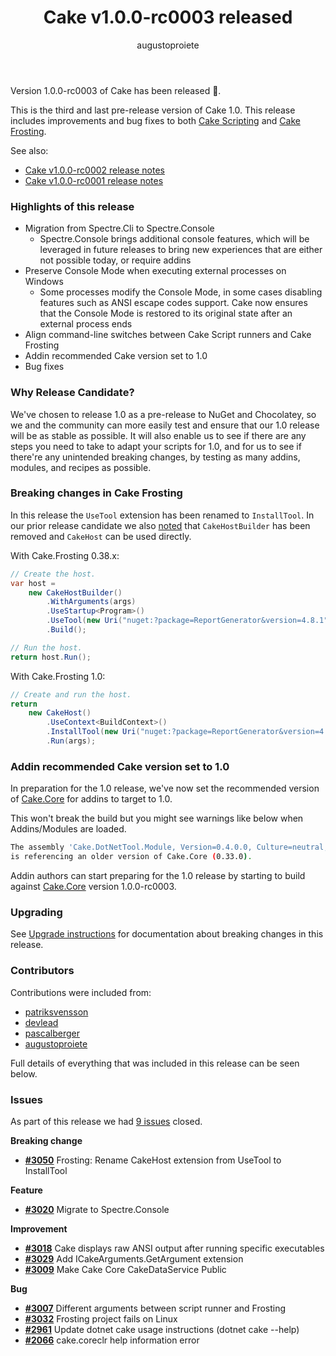 ﻿---
title: Cake v1.0.0-rc0003 released
category: Release Notes
author: augustoproiete
releaseName: 1.0.0-rc0003
---

Version 1.0.0-rc0003 of Cake has been released 🎉.

This is the third and last pre-release version of Cake 1.0. This release includes improvements and bug fixes to both [Cake Scripting](/docs/running-builds/runners/dotnet-tool) and [Cake Frosting](/docs/running-builds/runners/cake-frosting).

See also:

- [Cake v1.0.0-rc0002 release notes](/blog/2020/12/cake-v1.0.0-rc0002-released)
- [Cake v1.0.0-rc0001 release notes](/blog/2020/11/cake-v1.0.0-rc0001-released)

### Highlights of this release

* Migration from Spectre.Cli to Spectre.Console
  * Spectre.Console brings additional console features, which will be leveraged in future releases to bring new experiences that are either not possible today, or require addins
* Preserve Console Mode when executing external processes on Windows
  * Some processes modify the Console Mode, in some cases disabling features such as ANSI escape codes support. Cake now ensures that the Console Mode is restored to its original state after an external process ends
* Align command-line switches between Cake Script runners and Cake Frosting
* Addin recommended Cake version set to 1.0
* Bug fixes

### Why Release Candidate?

We've chosen to release 1.0 as a pre-release to NuGet and Chocolatey, so we and the community can more easily test and ensure that our 1.0 release will be as stable as possible.
It will also enable us to see if there are any steps you need to take to adapt your scripts for 1.0, and for us to see if there're any unintended breaking changes, by testing as many addins, modules, and recipes as possible.

### Breaking changes in Cake Frosting

In this release the `UseTool` extension has been renamed to `InstallTool`.
In our prior release candidate we also [noted](/blog/2020/12/cake-v1.0.0-rc0002-released#breaking-changes-in-cake-frosting) that `CakeHostBuilder` has been removed and `CakeHost` can be used directly.

With Cake.Frosting 0.38.x:

```csharp
// Create the host.
var host =
    new CakeHostBuilder()
        .WithArguments(args)
        .UseStartup<Program>()
        .UseTool(new Uri("nuget:?package=ReportGenerator&version=4.8.1"))
        .Build();

// Run the host.
return host.Run();
```

With Cake.Frosting 1.0:

```csharp
// Create and run the host.
return
    new CakeHost()
        .UseContext<BuildContext>()
        .InstallTool(new Uri("nuget:?package=ReportGenerator&version=4.8.1"))
        .Run(args);
```

### Addin recommended Cake version set to 1.0

In preparation for the 1.0 release, we've now set the recommended version of [Cake.Core](https://www.nuget.org/packages/Cake.Core/1.0.0-rc0003) for addins to target to 1.0.

This won't break the build but you might see warnings like below when Addins/Modules are loaded.

```bash
The assembly 'Cake.DotNetTool.Module, Version=0.4.0.0, Culture=neutral, PublicKeyToken=null'
is referencing an older version of Cake.Core (0.33.0).
```

Addin authors can start preparing for the 1.0 release by starting to build against [Cake.Core](https://www.nuget.org/packages/Cake.Core/1.0.0-rc0003) version 1.0.0-rc0003.

### Upgrading

See [Upgrade instructions](/docs/getting-started/upgrade#cake-0.38.x-to-cake-1.0) for documentation about breaking changes in this release.

### Contributors

Contributions were included from:

- [patriksvensson](https://github.com/patriksvensson)
- [devlead](https://github.com/devlead)
- [pascalberger](https://github.com/pascalberger)
- [augustoproiete](https://github.com/augustoproiete)

Full details of everything that was included in this release can be seen below.

<!--excerpt-->

### Issues

As part of this release we had [9 issues](https://github.com/cake-build/cake/milestone/75?closed=1) closed.

__Breaking change__

- [__#3050__](https://github.com/cake-build/cake/issues/3050) Frosting: Rename CakeHost extension from UseTool to InstallTool

__Feature__

- [__#3020__](https://github.com/cake-build/cake/issues/3020) Migrate to Spectre.Console

__Improvement__

- [__#3018__](https://github.com/cake-build/cake/issues/3018) Cake displays raw ANSI output after running specific executables
- [__#3029__](https://github.com/cake-build/cake/issues/3029) Add ICakeArguments.GetArgument extension
- [__#3009__](https://github.com/cake-build/cake/issues/3009) Make Cake Core CakeDataService Public

__Bug__

- [__#3007__](https://github.com/cake-build/cake/issues/3007) Different arguments between script runner and Frosting
- [__#3032__](https://github.com/cake-build/cake/issues/3032) Frosting project fails on Linux
- [__#2961__](https://github.com/cake-build/cake/issues/2961) Update dotnet cake usage instructions (dotnet cake --help)
- [__#2066__](https://github.com/cake-build/cake/issues/2066) cake.coreclr help information error

